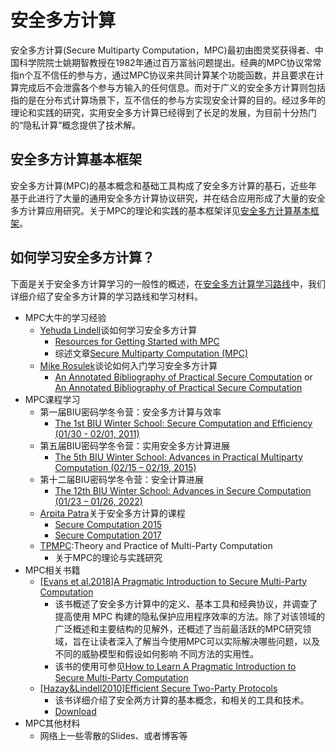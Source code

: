 # 安全多方计算

安全多方计算(Secure Multiparty Computation，MPC)最初由图灵奖获得者、中国科学院院士姚期智教授在1982年通过百万富翁问题提出。经典的MPC协议常常指n个互不信任的参与方，通过MPC协议来共同计算某个功能函数，并且要求在计算完成后不会泄露各个参与方输入的任何信息。而对于广义的安全多方计算则包括指的是在分布式计算场景下，互不信任的参与方实现安全计算的目的。经过多年的理论和实践的研究，实用安全多方计算已经得到了长足的发展，为目前十分热门的“隐私计算”概念提供了技术解。

## 安全多方计算基本框架
安全多方计算(MPC)的基本概念和基础工具构成了安全多方计算的基石，近些年基于此进行了大量的通用安全多方计算协议研究，并在结合应用形成了大量的安全多方计算应用研究。关于MPC的理论和实践的基本框架详见[安全多方计算基本框架](https://github.com/Stu-Yang/HITSZ-SecurityGroup-MPC/tree/main/mpc/mpc-learning/mpc-map/README.md#%E5%AE%89%E5%85%A8%E5%A4%9A%E6%96%B9%E8%AE%A1%E7%AE%97%E5%AD%A6%E4%B9%A0)。

## 如何学习安全多方计算？

下面是关于安全多方计算学习的一般性的概述，在[安全多方计算学习路线](https://github.com/Stu-Yang/HITSZ-SecurityGroup-MPC/tree/main/mpc/mpc-learning/mpc-map/README.md#2-%E5%AE%89%E5%85%A8%E5%A4%9A%E6%96%B9%E8%AE%A1%E7%AE%97%E5%AD%A6%E4%B9%A0%E8%B7%AF%E7%BA%BF)中，我们详细介绍了安全多方计算的学习路线和学习材料。

+ MPC大牛的学习经验
  + [Yehuda Lindell](https://u.cs.biu.ac.il/~lindell/)谈如何学习安全多方计算
    + [Resources for Getting Started with MPC](https://u.cs.biu.ac.il/~lindell/MPC-resources.html)
    + 综述文章[Secure Multiparty Computation (MPC)](https://eprint.iacr.org/2020/300.pdf)
  + [Mike Rosulek](https://web.engr.oregonstate.edu/~rosulekm/)谈论如何入门学习安全多方计算
    + [An Annotated Bibliography of Practical Secure Computation](https://web.engr.oregonstate.edu/~rosulekm/scbib/index.php?n=Main.GettingStarted) or [An Annotated Bibliography of Practical Secure Computation](https://web.engr.oregonstate.edu/~rosulekm/scbib/index.php)
+ MPC课程学习
  + 第一届BIU密码学冬令营：安全多方计算与效率
    + [The 1st BIU Winter School: Secure Computation and Efficiency (01/30 - 02/01, 2011)](https://cyber.biu.ac.il/event/the-1st-biu-winter-school/)
  + 第五届BIU密码学冬令营：实用安全多方计算进展
    + [The 5th BIU Winter School: Advances in Practical Multiparty Computation (02/15 – 02/19, 2015)](https://cyber.biu.ac.il/event/the-5th-biu-winter-school/)
  + 第十二届BIU密码学冬令营：安全计算进展
    + [The 12th BIU Winter School: Advances in Secure Computation (01/23 – 01/26, 2022)](https://cyber.biu.ac.il/event/the-12th-biu-winter-school-on-cryptography)
  + [Arpita Patra](https://www.csa.iisc.ac.in/~arpita/index.html)关于安全多方计算的课程
    + [Secure Computation 2015](https://www.csa.iisc.ac.in/~arpita/SecureComputation15.html)
    + [Secure Computation 2017](https://www.csa.iisc.ac.in/~arpita/FoSC17.html)
  + [TPMPC](https://www.multipartycomputation.com/previous-events):Theory and Practice of Multi-Party Computation
    + 关于MPC的理论与实践研究
+ MPC相关书籍
  + [[Evans et al.2018]A Pragmatic Introduction to Secure Multi-Party Computation](https://securecomputation.org/)
    + 该书概述了安全多方计算中的定义、基本工具和经典协议，并调查了提高使用 MPC 构建的隐私保护应用程序效率的方法。除了对该领域的广泛概述和主要结构的见解外，还概述了当前最活跃的MPC研究领域，旨在让读者深入了解当今使用MPC可以实际解决哪些问题，以及不同的威胁模型和假设如何影响 不同方法的实用性。
    + 该书的使用可参见[How to Learn A Pragmatic Introduction to Secure Multi-Party Computation](https://github.com/Stu-Yang/HITSZ-SecurityGroup-MPC/blob/main/mpc/mpc-learning/how-to-learn-pragmatic-mpc.md)
  + [[Hazay&Lindell2010]Efficient Secure Two-Party Protocols](https://u.cs.biu.ac.il/~lindell/efficient-protocols.html)
    + 该书详细介绍了安全两方计算的基本概念，和相关的工具和技术。
    + [Download](https://link.springer.com/book/10.1007/978-3-642-14303-8)
+ MPC其他材料
  + 网络上一些零散的Slides、或者博客等
